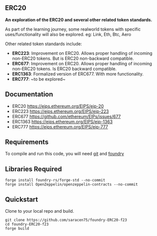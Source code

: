 ## ERC20

**An exploration of the ERC20 and several other related token standards.**

As part of the learning journey, some realworld tokens with specific uses/functionality will also be explored.
eg: Link, Eth, Btc, Aero

Other related token standards include:

-   **ERC223**: Improvement on ERC20. Allows proper handling of incoming non-ERC20 tokens. But is ERC20 non-backward compatible.
-   **ERC677**: Improvement on ERC20. Allows proper handling of incoming non-ERC20 tokens. Is ERC20 backward compatible.
-   **ERC1363**: Formalized version of ERC677. With more functionality.
-   **ERC777**: ~to be explored~

## Documentation

-   ERC20   https://eips.ethereum.org/EIPS/eip-20
-   ERC223  https://eips.ethereum.org/EIPS/eip-223
-   ERC677  https://github.com/ethereum/EIPs/issues/677
-   ERC1363 https://eips.ethereum.org/EIPS/eip-1363
-   ERC777  https://eips.ethereum.org/EIPS/eip-777

## Requirements

To compile and run this code, you will need
[git](https://git-scm.com/book/en/v2/Getting-Started-Installing-Git) and
[foundry](https://getfoundry.sh/)


## Libraries Required

```
forge install foundry-rs/forge-std --no-commit
forge install OpenZeppelin/openzeppelin-contracts --no-commit

```

## Quickstart

Clone to your local repo and build.
```
git clone https://github.com/saracen75/foundry-ERC20-f23
cd foundry-ERC20-f23
forge build
```